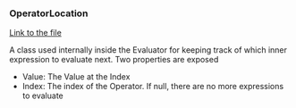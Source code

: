 ### OperatorLocation

[Link to the file](/api/ExpressionEvaluatorForDotNet.OperatorLocation.html)

A class used internally inside the Evaluator for keeping track of which inner expression to evaluate next. Two properties are exposed

- Value: The Value at the Index
- Index: The index of the Operator. If null, there are no more expressions to evaluate
